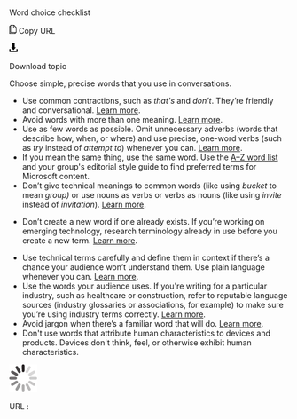 ﻿# 

Word choice checklist

![Copy URL](media/word-choice-checklist/Copy.png)
Copy URL

![Download](media/word-choice-checklist/Download.png)

Download topic

Choose simple, precise words that you use in conversations.

  - Use common contractions, such as *that's* and *don’t*. They’re friendly and conversational. [Learn more](https://worldready.cloudapp.net/Styleguide/Read?id=2700&topicid=36389).
  - Avoid words with more than one meaning. [Learn more](https://worldready.cloudapp.net/Styleguide/Read?id=2700&topicid=36390).
  - Use as
    few words as possible. Omit unnecessary adverbs (words that describe
    how, when, or where) and use precise, one-word verbs (such as *try* instead of *attempt to*) whenever you can. [Learn more](https://worldready.cloudapp.net/Styleguide/Read?id=2700&topicid=36390). 
  - If you mean the same thing, use the same word. Use the [A–Z word list](https://worldready.cloudapp.net/Styleguide/Read?id=2700&topicid=25512) and your group's editorial style guide to find preferred terms for Microsoft content.
  - Don’t give technical meanings to common words (like using *bucket* to mean *group)* or use nouns as verbs or verbs as nouns (like using *invite* instead of *invitation*). [Learn more](https://worldready.cloudapp.net/Styleguide/Read?id=2700&topicid=36391). 

<!-- end list -->

  - Don’t create
    a new word if one already exists. If you’re working on
    emerging technology, research terminology already in use before you
    create a new term. [Learn more](https://worldready.cloudapp.net/Styleguide/Read?id=2700&topicid=36392).

<!-- end list -->

  - Use technical terms carefully and define
    them in context if there’s a chance your audience won’t understand
    them. Use plain language whenever you can. [Learn more](https://worldready.cloudapp.net/Styleguide/Read?id=2700&topicid=36392).
  - Use the
    words your audience uses. If you're writing for a particular
    industry, such as healthcare or construction, refer to reputable
    language sources (industry glossaries or associations, for example)
    to make sure you’re using industry terms correctly. [Learn more](https://worldready.cloudapp.net/Styleguide/Read?id=2700&topicid=36392). 
  - Avoid jargon when there’s a familiar word that will do. [Learn more](https://worldready.cloudapp.net/Styleguide/Read?id=2700&topicid=36393).
  - Don't
    use words that attribute human characteristics to devices and products.
    Devices don't think, feel, or otherwise exhibit human characteristics.

![In progress](media/word-choice-checklist/activity-large.gif)

URL :
